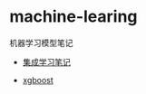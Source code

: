 # machine-learing
机器学习模型笔记

- [集成学习笔记](https://gaowenxin95.github.io/machine-learing/ML/Machine-learning.html)

- [xgboost](https://gaowenxin95.github.io/machine-learing/xgboost-notes/XGBoost-learning.html.html)
